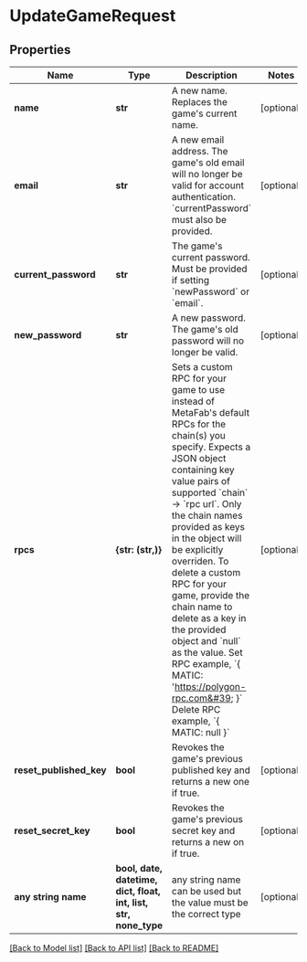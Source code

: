# UpdateGameRequest


## Properties
Name | Type | Description | Notes
------------ | ------------- | ------------- | -------------
**name** | **str** | A new name. Replaces the game&#39;s current name. | [optional] 
**email** | **str** | A new email address. The game&#39;s old email will no longer be valid for account authentication. &#x60;currentPassword&#x60; must also be provided. | [optional] 
**current_password** | **str** | The game&#39;s current password. Must be provided if setting &#x60;newPassword&#x60; or &#x60;email&#x60;. | [optional] 
**new_password** | **str** | A new password. The game&#39;s old password will no longer be valid. | [optional] 
**rpcs** | **{str: (str,)}** | Sets a custom RPC for your game to use instead of MetaFab&#39;s default RPCs for the chain(s) you specify.  Expects a JSON object containing key value pairs of supported &#x60;chain&#x60; -&gt; &#x60;rpc url&#x60;. Only the chain names provided as keys in the object will be explicitly overriden. To delete a custom RPC for your game, provide the chain name to delete as a key in the provided object and &#x60;null&#x60; as the value.  Set RPC example, &#x60;{ MATIC: &#39;https://polygon-rpc.com&#39; }&#x60; Delete RPC example, &#x60;{ MATIC: null }&#x60; | [optional] 
**reset_published_key** | **bool** | Revokes the game&#39;s previous published key and returns a new one if true. | [optional] 
**reset_secret_key** | **bool** | Revokes the game&#39;s previous secret key and returns a new on if true. | [optional] 
**any string name** | **bool, date, datetime, dict, float, int, list, str, none_type** | any string name can be used but the value must be the correct type | [optional]

[[Back to Model list]](../README.md#documentation-for-models) [[Back to API list]](../README.md#documentation-for-api-endpoints) [[Back to README]](../README.md)


